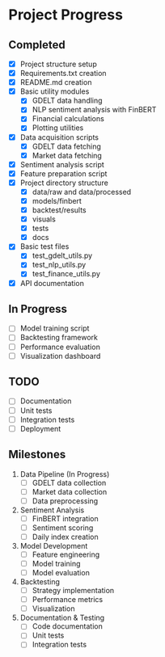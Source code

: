# Project Progress

## Completed
- [x] Project structure setup
- [x] Requirements.txt creation
- [x] README.md creation
- [x] Basic utility modules
  - [x] GDELT data handling
  - [x] NLP sentiment analysis with FinBERT
  - [x] Financial calculations
  - [x] Plotting utilities
- [x] Data acquisition scripts
  - [x] GDELT data fetching
  - [x] Market data fetching
- [x] Sentiment analysis script
- [x] Feature preparation script
- [x] Project directory structure
  - [x] data/raw and data/processed
  - [x] models/finbert
  - [x] backtest/results
  - [x] visuals
  - [x] tests
  - [x] docs
- [x] Basic test files
  - [x] test_gdelt_utils.py
  - [x] test_nlp_utils.py
  - [x] test_finance_utils.py
- [x] API documentation

## In Progress
- [ ] Model training script
- [ ] Backtesting framework
- [ ] Performance evaluation
- [ ] Visualization dashboard

## TODO
- [ ] Documentation
- [ ] Unit tests
- [ ] Integration tests
- [ ] Deployment

## Milestones
1. Data Pipeline (In Progress)
   - [ ] GDELT data collection
   - [ ] Market data collection
   - [ ] Data preprocessing

2. Sentiment Analysis
   - [ ] FinBERT integration
   - [ ] Sentiment scoring
   - [ ] Daily index creation

3. Model Development
   - [ ] Feature engineering
   - [ ] Model training
   - [ ] Model evaluation

4. Backtesting
   - [ ] Strategy implementation
   - [ ] Performance metrics
   - [ ] Visualization

5. Documentation & Testing
   - [ ] Code documentation
   - [ ] Unit tests
   - [ ] Integration tests 